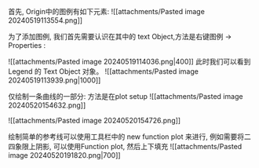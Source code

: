 首先, Origin中的图例有如下元素:
![[attachments/Pasted image 20240519113554.png]]

 为了添加图例, 我们首先需要认识在其中的 text Object,方法是右键图例 -> Properties : 
 
![[attachments/Pasted image 20240519114036.png|400]]
此时我们可以看到Legend 的 Text Object 对象。 
![[attachments/Pasted image 20240519113939.png|1000]]


仅绘制一条曲线的一部分: 方法是在plot setup 
![[attachments/Pasted image 20240520154632.png]]

![[attachments/Pasted image 20240520154726.png]]


绘制简单的参考线可以使用工具栏中的 new function plot 来进行, 例如需要将二四象限上阴影, 可以使用Function plot, 然后上下填充
![[attachments/Pasted image 20240520191820.png|700]]
